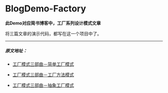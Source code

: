 # BlogDemo-Factory

**此Demo对应简书博客中，工厂系列设计模式文章**

将三篇文章的演示代码，都写在这一个项目中了。

***

##### 原文地址：

* [工厂模式三部曲－简单工厂模式](http://www.jianshu.com/p/a523144d8d7a)

* [工厂模式三部曲－工厂方法模式](http://www.jianshu.com/p/03519d5e47b6)

* [工厂模式三部曲－抽象工厂模式](http://www.jianshu.com/p/750b82fa6a62)